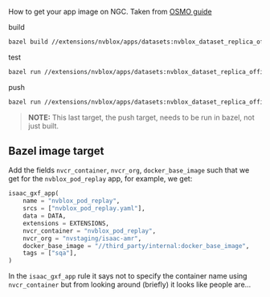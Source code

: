 
How to get your app image on NGC. Taken from [OSMO guide](https://docs.google.com/document/d/1CWPEh3JP80KAjp2jyx1D--2UtbdsPpFGHx2vjiQ7qn0/edit#heading=h.ynejciqb5qie)

build
```bash
bazel build //extensions/nvblox/apps/datasets:nvblox_dataset_replica_office0-image
```

test
```bash
bazel run //extensions/nvblox/apps/datasets:nvblox_dataset_replica_office0-image
```

push
```bash
bazel run //extensions/nvblox/apps/datasets:nvblox_dataset_replica_office0-push
```

> **NOTE:** This last target, the push target, needs to be run in bazel, not just built.


## Bazel image target
Add the fields `nvcr_container`, `nvcr_org`, `docker_base_image` such that we get for the `nvblox_pod_replay` app, for example, we get:
```python
isaac_gxf_app(
	name = "nvblox_pod_replay",
	srcs = ["nvblox_pod_replay.yaml"],
	data = DATA,
	extensions = EXTENSIONS,
	nvcr_container = "nvblox_pod_replay",
	nvcr_org = "nvstaging/isaac-amr",
	docker_base_image = "//third_party/internal:docker_base_image",
	tags = ["sqa"],
)
```
In the `isaac_gxf_app` rule it says not to specify the container name using `nvcr_container` but from looking around (briefly) it looks like people are...